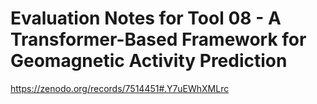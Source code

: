 # Evaluation Notes for Tool 08 - A Transformer-Based Framework for Geomagnetic Activity Prediction

https://zenodo.org/records/7514451#.Y7uEWhXMLrc

